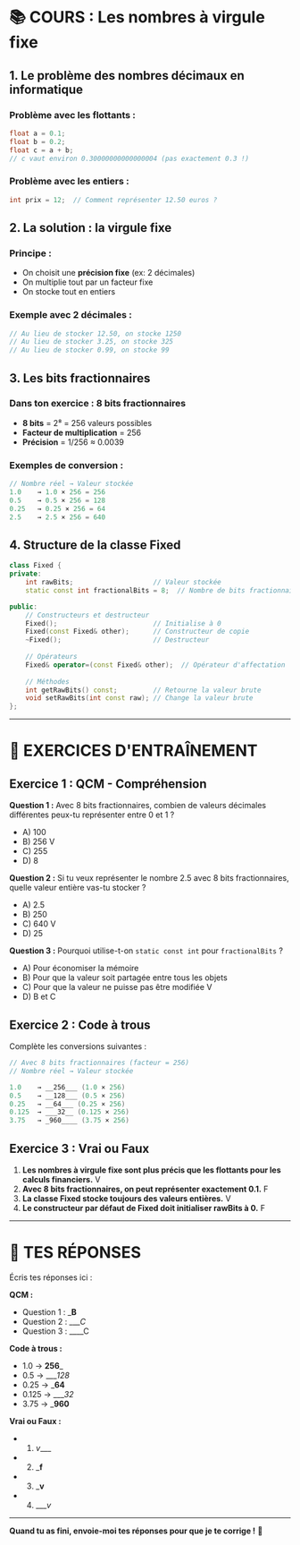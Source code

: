 # 📚 COURS : Les nombres à virgule fixe

## 1. Le problème des nombres décimaux en informatique

### Problème avec les flottants :
```cpp
float a = 0.1;
float b = 0.2;
float c = a + b;
// c vaut environ 0.30000000000000004 (pas exactement 0.3 !)
```

### Problème avec les entiers :
```cpp
int prix = 12;  // Comment représenter 12.50 euros ?
```

## 2. La solution : la virgule fixe

### Principe :
- On choisit une **précision fixe** (ex: 2 décimales)
- On multiplie tout par un facteur fixe
- On stocke tout en entiers

### Exemple avec 2 décimales :
```cpp
// Au lieu de stocker 12.50, on stocke 1250
// Au lieu de stocker 3.25, on stocke 325
// Au lieu de stocker 0.99, on stocke 99
```

## 3. Les bits fractionnaires

### Dans ton exercice : 8 bits fractionnaires

- **8 bits** = 2⁸ = 256 valeurs possibles
- **Facteur de multiplication** = 256
- **Précision** = 1/256 ≈ 0.0039

### Exemples de conversion :
```cpp
// Nombre réel → Valeur stockée
1.0    → 1.0 × 256 = 256
0.5    → 0.5 × 256 = 128
0.25   → 0.25 × 256 = 64
2.5    → 2.5 × 256 = 640
```

## 4. Structure de la classe Fixed

```cpp
class Fixed {
private:
    int rawBits;                    // Valeur stockée
    static const int fractionalBits = 8;  // Nombre de bits fractionnaires

public:
    // Constructeurs et destructeur
    Fixed();                        // Initialise à 0
    Fixed(const Fixed& other);      // Constructeur de copie
    ~Fixed();                       // Destructeur
    
    // Opérateurs
    Fixed& operator=(const Fixed& other);  // Opérateur d'affectation
    
    // Méthodes
    int getRawBits() const;         // Retourne la valeur brute
    void setRawBits(int const raw); // Change la valeur brute
};
```

---

# 🎯 EXERCICES D'ENTRAÎNEMENT

## Exercice 1 : QCM - Compréhension

**Question 1 :** Avec 8 bits fractionnaires, combien de valeurs décimales différentes peux-tu représenter entre 0 et 1 ?
- A) 100
- B) 256 V
- C) 255
- D) 8

**Question 2 :** Si tu veux représenter le nombre 2.5 avec 8 bits fractionnaires, quelle valeur entière vas-tu stocker ?
- A) 2.5
- B) 250
- C) 640 V
- D) 25

**Question 3 :** Pourquoi utilise-t-on `static const int` pour `fractionalBits` ?
- A) Pour économiser la mémoire
- B) Pour que la valeur soit partagée entre tous les objets
- C) Pour que la valeur ne puisse pas être modifiée V
- D) B et C

## Exercice 2 : Code à trous

Complète les conversions suivantes :

```cpp
// Avec 8 bits fractionnaires (facteur = 256)
// Nombre réel → Valeur stockée

1.0    → __256___ (1.0 × 256)
0.5    → __128___ (0.5 × 256)
0.25   → __64___ (0.25 × 256)
0.125  → ___32__ (0.125 × 256)
3.75   → _960____ (3.75 × 256)
```

## Exercice 3 : Vrai ou Faux

1. **Les nombres à virgule fixe sont plus précis que les flottants pour les calculs financiers.** V
2. **Avec 8 bits fractionnaires, on peut représenter exactement 0.1.** F
3. **La classe Fixed stocke toujours des valeurs entières.** V
4. **Le constructeur par défaut de Fixed doit initialiser rawBits à 0.** F

---

# 📝 TES RÉPONSES

Écris tes réponses ici :

**QCM :**
- Question 1 : ___B__
- Question 2 : ____C_
- Question 3 : ____C

**Code à trous :**
- 1.0 → __256___
- 0.5 → ____128_
- 0.25 → ___64__
- 0.125 → ____32_
- 3.75 → ___960__

**Vrai ou Faux :**
- 1. _v____
- 2. ___f__
- 3. ___v__
- 4. ____v_

---

**Quand tu as fini, envoie-moi tes réponses pour que je te corrige !** 🚀 